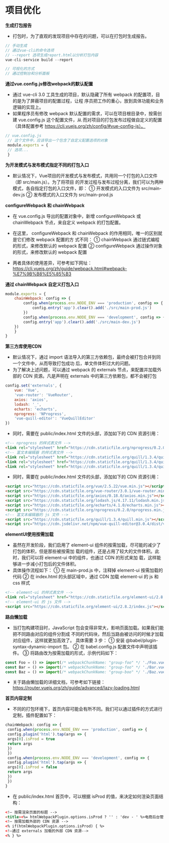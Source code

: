 # 项目优化
**生成打包报告**
- 打包时，为了直观的发现项目中存在的问题，可以在打包时生成报告。

```js
// 手动生成
// 通过vue-cli的命令选项
// --report 选项生成report.html以分析打包内容
vue-cli-service build --report
```

```js
// 可视化的方式
// 通过控制台和分析面板
```

**通过vue.config.js修改webpack的默认配置**
- 通过 vue-cli 3.0 工具生成的项目，默认隐藏了所有 webpack 的配置项，目的是为了屏蔽项目的配置过程，让程
序员把工作的重心，放到具体功能和业务逻辑的实现上。
- 如果程序员有修改 webpack 默认配置的需求，可以在项目根目录中，按需创建 vue.config.js 这个配置文件，从
而对项目的打包发布过程做自定义的配置（具体配置参考 https://cli.vuejs.org/zh/config/#vue-config-js）。

```js
// vue.config.js
 // 这个文件中，应该导出一个包含了自定义配置选项的对象
 module.exports = {
 // 选项...
 }
```
**为开发模式与发布模式指定不同的打包入口**
- 默认情况下，Vue项目的开发模式与发布模式，共用同一个打包的入口文件（即 src/main.js）。为了将项目
的开发过程与发布过程分离，我们可以为两种模式，各自指定打包的入口文件，即：
① 开发模式的入口文件为 src/main-dev.js
② 发布模式的入口文件为 src/main-prod.js

**configureWebpack 和 chainWebpack**
- 在 vue.config.js 导出的配置对象中，新增 configureWebpack 或 chainWebpack 节点，来自定义 webpack
的打包配置。
- 在这里， configureWebpack 和 chainWebpack 的作用相同，唯一的区别就是它们修改 webpack 配置的方
式不同：
① chainWebpack 通过链式编程的形式，来修改默认的 webpack 配置
② configureWebpack 通过操作对象的形式，来修改默认的 webpack 配置

- 两者具体的使用差异，可参考如下网址：
https://cli.vuejs.org/zh/guide/webpack.html#webpack-%E7%9B%B8%E5%85%B3

**通过 chainWebpack 自定义打包入口**
```js
module.exports = {
    chainWebpack: config => {
        config.when(process.env.NODE_ENV === 'production', config => {
            config.entry('app').clear().add('./src/main-prod.js')
        })
        config.when(process.env.NODE_ENV === 'development', config => {
        config.entry('app').clear().add('./src/main-dev.js')
    })
    }
}
```

**第三方库使用CDN**
- 默认情况下，通过 import 语法导入的第三方依赖包，最终会被打包合并到同一个文件中，从而导致打包成功
后，单文件体积过大的问题。
- 为了解决上述问题，可以通过 webpack 的 externals 节点，来配置并加载外部的 CDN 资源。凡是声明在
externals 中的第三方依赖包，都不会被打包
```js
config.set('externals', {
    vue: 'Vue',
    'vue-router': 'VueRouter',
    axios: 'axios',
    lodash: '_',
    echarts: 'echarts',
    nprogress: 'NProgress',
    'vue-quill-editor': 'VueQuillEditor'
})
```
- 同时，需要在 public/index.html 文件的头部，添加如下的 CDN 资源引用：
```html
<!-- nprogress 的样式表文件 -->
<link rel="stylesheet" href="https://cdn.staticfile.org/nprogress/0.2.0/nprogress.min.css" />
<!-- 富文本编辑器 的样式表文件 -->
<link rel="stylesheet" href="https://cdn.staticfile.org/quill/1.3.4/quill.core.min.css" />
<link rel="stylesheet" href="https://cdn.staticfile.org/quill/1.3.4/quill.snow.min.css" />
<link rel="stylesheet" href="https://cdn.staticfile.org/quill/1.3.4/quill.bubble.min.css" />
```

- 同时，需要在 public/index.html 文件的头部，添加如下的 CDN 资源引用：

```html
<script src="https://cdn.staticfile.org/vue/2.5.22/vue.min.js"></script>
<script src="https://cdn.staticfile.org/vue-router/3.0.1/vue-router.min.js"></script>
<script src="https://cdn.staticfile.org/axios/0.18.0/axios.min.js"></script>
<script src="https://cdn.staticfile.org/lodash.js/4.17.11/lodash.min.js"></script>
<script src="https://cdn.staticfile.org/echarts/4.1.0/echarts.min.js"></script>
<script src="https://cdn.staticfile.org/nprogress/0.2.0/nprogress.min.js"></script>
<!-- 富文本编辑器的 js 文件 -->
<script src="https://cdn.staticfile.org/quill/1.3.4/quill.min.js"></script>
<script src="https://cdn.jsdelivr.net/npm/vue-quill-editor@3.0.4/dist/vue-quill-editor.js"></script>
```

**elementUI使用按需加载**

- 虽然在开发阶段，我们启用了 element-ui 组件的按需加载，尽可能的减少了打包的体积，但是那些被按需加
载的组件，还是占用了较大的文件体积。此时，我们可以将 element-ui 中的组件，也通过 CDN 的形式来加
载，这样能够进一步减小打包后的文件体积。
- 具体操作流程如下：
① 在 main-prod.js 中，注释掉 element-ui 按需加载的代码
② 在 index.html 的头部区域中，通过 CDN 加载 element-ui 的 js 和 css 样式

```html
<!-- element-ui 的样式表文件 -->
<link rel="stylesheet" href="https://cdn.staticfile.org/element-ui/2.8.2/themechalk/index.css" />
<!-- element-ui 的 js 文件 -->
<script src="https://cdn.staticfile.org/element-ui/2.8.2/index.js"></script>
```

**路由懒加载**
- 当打包构建项目时，JavaScript 包会变得非常大，影响页面加载。如果我们能把不同路由对应的组件分割成
不同的代码块，然后当路由被访问的时候才加载对应组件，这样就更加高效了。
具体需要 3 步：
① 安装 @babel/plugin-syntax-dynamic-import 包。
② 在 babel.config.js 配置文件中声明该插件。
③ 将路由改为按需加载的形式，示例代码如下：

```js
const Foo = () => import(/* webpackChunkName: "group-foo" */ './Foo.vue')
const Bar = () => import(/* webpackChunkName: "group-foo" */ './Bar.vue')
const Baz = () => import(/* webpackChunkName: "group-boo" */ './Baz.vue')
```
- 关于路由懒加载的详细文档，可参考如下链接：
https://router.vuejs.org/zh/guide/advanced/lazy-loading.html

**首页内容定制**

- 不同的打包环境下，首页内容可能会有所不同。我们可以通过插件的方式进行定制，插件配置如下：

```js
chainWebpack: config => {
 config.when(process.env.NODE_ENV === 'production', config => {
 config.plugin('html').tap(args => {
 args[0].isProd = true
 return args
 })
 })
 config.when(process.env.NODE_ENV === 'development', config => {
 config.plugin('html').tap(args => {
 args[0].isProd = false
 return args
 })
 })
}
```

- 在 public/index.html 首页中，可以根据 isProd 的值，来决定如何渲染页面结构：

```html
<!– 按需渲染页面的标题 -->
<title><%= htmlWebpackPlugin.options.isProd ? '' : 'dev - ' %>电商后台管理系统</title>
<!– 按需加载外部的 CDN 资源 -->
<% if(htmlWebpackPlugin.options.isProd) { %>
<!—通过 externals 加载的外部 CDN 资源-->
<% } %>
```